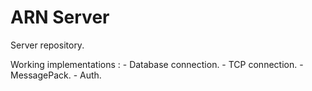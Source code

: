 # ARN Server

Server repository.

Working implementations :
    - Database connection.
    - TCP connection. 
    - MessagePack.
    - Auth.

